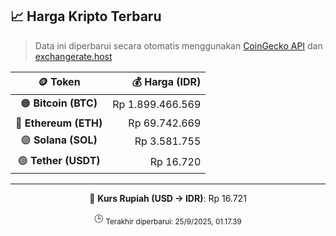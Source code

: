 

<!-- HARGA_KRIPTO -->
## 📈 Harga Kripto Terbaru

> Data ini diperbarui secara otomatis menggunakan [CoinGecko API](https://www.coingecko.com/) dan [exchangerate.host](https://exchangerate.host/)

<div align="center">

| 🪙 Token | 💰 Harga (IDR) |
|:------:|---------------:|
| 🟠 **Bitcoin (BTC)**   | Rp 1.899.466.569 |
| 🔵 **Ethereum (ETH)**  | Rp 69.742.669 |
| 🟣 **Solana (SOL)**    | Rp 3.581.755 |
| 🟢 **Tether (USDT)**   | Rp 16.720 |

---

💱 **Kurs Rupiah (USD → IDR)**: Rp 16.721

🕒 <sub>Terakhir diperbarui: 25/9/2025, 01.17.39</sub>

</div>
<!-- /HARGA_KRIPTO -->